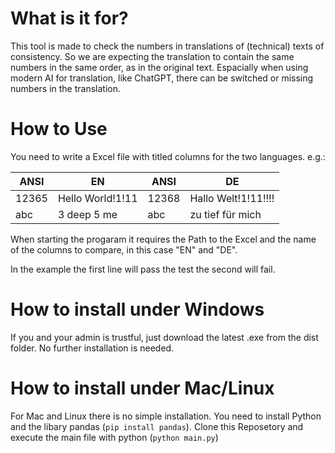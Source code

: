 # What is it for?
This tool is made to check the numbers in translations of (technical) texts of consistency. So we are expecting the translation to contain the same numbers in the same order, as in the original text. Espacially when using modern AI for translation, like ChatGPT, there can be switched or missing numbers in the translation. 

# How to Use
You need to write a Excel file with titled columns for the two languages.
e.g.:



| ANSI  | EN               | ANSI  | DE                  |
| ----- | ---------------- | ----- | ------------------- |
| 12365 | Hello World!1!11 | 12368 | Hallo Welt!1!11!!!! |
| abc   | 3 deep 5 me      | abc   | zu tief für mich    |

When starting the progaram it requires the Path to the Excel and the name of the columns to compare, in this case "EN" and "DE".

In the example the first line will pass the test the second will fail.


# How to install under Windows
If you and your admin is trustful, just download the latest .exe from the dist folder.
No further installation is needed.

# How to install under Mac/Linux
For Mac and Linux there is no simple installation. 
You need to install Python and the libary pandas (```pip install pandas```).
Clone this Reposetory and execute the main file with python (```python main.py```)